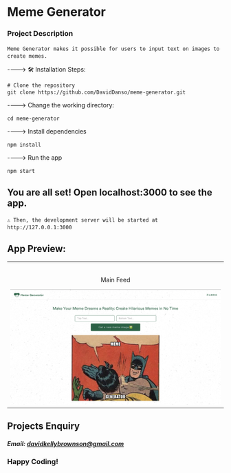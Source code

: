 # Meme Generator

### Project Description

`Meme Generator makes it possible for users to input text on images to create memes.`

----> 🛠️ Installation Steps:

```
# Clone the repository
git clone https://github.com/DavidDanso/meme-generator.git
```

----> Change the working directory:

```
cd meme-generator
```

----> Install dependencies

```
npm install
```

----> Run the app

```
npm start
```

## You are all set! Open localhost:3000 to see the app.

`⚠️ Then, the development server will be started at http://127.0.0.1:3000`

## App Preview:

<table width="100%"> 
<tr>
<td width="50%">      
&nbsp; 
<br>
<p align="center">
  Main Feed
</p>
<img src="https://github.com/DavidDanso/meme-generator/blob/main/src/images/UI.png" />
</td> 
</table>

## Projects Enquiry

##### Email: davidkellybrownson@gmail.com

### Happy Coding!
